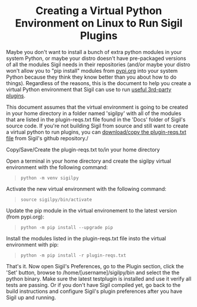 # <center>Creating a Virtual Python Environment on Linux to Run Sigil Plugins</center>

Maybe you don't want to install a bunch of extra python modules in your system Python, or maybe your distro doesn't have pre-packaged versions of all the modules Sigil needs in their repositories (and/or maybe your distro won't allow you to "pip install" modules from [pypi.org](https://pypi.org) into your system Python because they think they know better than you about how to do things). Regardless of the reasons, this is the document to help you create a virtual Python environment that Sigil can use to run [useful 3rd-party plugins](https://www.mobileread.com/forums/forumdisplay.php?f=268).

This document assumes that the virtual environment is going to be created in your home directory in a folder named 'sigilpy' with all of the modules that are listed in the plugin-reqs.txt file found in the 'Docs' folder of Sigil's source code. If you're not building Sigil from source and still want to create a virtual python to run plugins, you can [download/copy the plugin-reqs.txt file](https://github.com/Sigil-Ebook/Sigil/blob/master/docs/plugin-reqs.txt) from Sigil's github repository./

Copy/Save/Create the plugin-reqs.txt to/in your home directory

Open a terminal in your home directory and create the sigilpy virtual environment with the following command:

>`python -m venv sigilpy`

Activate the new virtual environment with the following command:

>`source sigilpy/bin/activate`

Update the pip module in the virtual environement to the latest version (from pypi.org):

>`python -m pip install --upgrade pip`

Install the modules listed in the plugin-reqs.txt file insto the virtual environment with pip:

> `python -m pip install -r plugin-reqs.txt`

That's it. Now open Sigil's Preferences, go to the Plugin section, click the 'Set' button, browse to /home/[username]/sigilpy/bin and select the the python binary. Make sure the latest testplugin is installed and use it verify all tests are passing. Or if you don't have Sigil compiled yet, go back to the build instructions and configure Sigil's plugin preferences after you have Sigil up and running.